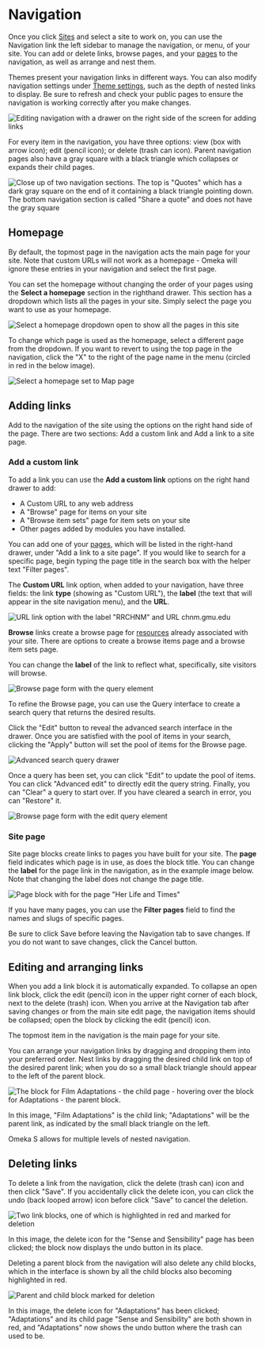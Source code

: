 # Navigation

Once you click [Sites](../sites/index.md) and select a site to work on, you can use the Navigation link the left sidebar to manage the navigation, or menu, of your site. You can add or delete links, browse pages, and your [pages](../sites/site_pages.md) to the navigation, as well as arrange and nest them. 

Themes present your navigation links in different ways. You can also modify navigation settings under [Theme settings](../sites/site_theme.md#edit-theme-settings), such as the depth of nested links to display. Be sure to refresh and check your public pages to ensure the navigation is working correctly after you make changes.

![Editing navigation with a drawer on the right side of the screen for adding links](../sites/sitesfiles/sitenav_main.png)

For every item in the navigation, you have three options: view (box with arrow icon); edit (pencil icon); or delete (trash can icon). Parent navigation pages also have a gray square with a black triangle which collapses or expands their child pages.

![Close up of two navigation sections. The top is "Quotes" which has a dark gray square on the end of it containing a black triangle pointing down. The bottom navigation section is called "Share a quote" and does not have the gray square](../sites/sitesfiles/sitenav_detail.png)

## Homepage
By default, the topmost page in the navigation acts the main page for your site. Note that custom URLs will not work as a homepage - Omeka will ignore these entries in your navigation and select the first page.

You can set the homepage without changing the order of your pages using the **Select a homepage** section in the righthand drawer. This section has a dropdown which lists all the pages in your site. Simply select the page you want to use as your homepage.

![Select a homepage dropdown open to show all the pages in this site](../sites/sitesfiles/sitenav_homeselect.png)

To change which page is used as the homepage, select a different page from the dropdown. If you want to revert to using the top page in the navigation, click the "X" to the right of the page name in the menu (circled in red in the below image).

![Select a homepage set to Map page](../sites/sitesfiles/sitenav_homedel.png)

## Adding links
Add to the navigation of the site using the options on the right hand side of the page. There are two sections: Add a custom link and Add a link to a site page.

### Add a custom link
To add a link you can use the **Add a custom link** options on the right hand drawer to add:

* A Custom URL to any web address
* A "Browse" page for items on your site
* A "Browse item sets" page for item sets on your site
* Other pages added by modules you have installed.

You can add one of your [pages](../sites/site_pages.md), which will be listed in the right-hand drawer, under "Add a link to a site page". If you would like to search for a specific page, begin typing the page title in the search box with the helper text "Filter pages".

The **Custom URL** link option, when added to your navigation, have three fields: the link **type** (showing as "Custom URL"), the **label** (the text that will appear in the site navigation menu), and the **URL**. 

![URL link option with the label "RRCHNM" and URL chnm.gmu.edu](../sites/sitesfiles/sitenav_url.png)

**Browse** links create a browse page for [resources](../sites/site_resources.md) already associated with your site. There are options to create a browse items page and a browse item sets page.  

You can change the **label** of the link to reflect what, specifically, site visitors will browse. 

![Browse page form with the query element](../sites/sitesfiles/sitenav_query.png)

To refine the Browse page, you can use the Query interface to create a search query that returns the desired results. 

Click the "Edit" button to reveal the advanced search interface in the drawer. Once you are satisfied with the pool of items in your search, clicking the "Apply" button will set the pool of items for the Browse page.

![Advanced search query drawer](../sites/sitesfiles/sitenav_query_search.png)

Once a query has been set, you can click "Edit" to update the pool of items. You can click "Advanced edit" to directly edit the query string. Finally, you can "Clear" a query to start over. If you have cleared a search in error, you can "Restore" it. 

![Browse page form with the edit query element](../sites/sitesfiles/sitenav_query_update.png)

### Site page
Site page blocks create links to pages you have built for your site. The **page** field indicates which page is in use, as does the block title. You can change the **label** for the page link in the navigation, as in the example image below. Note that changing the label does not change the page title. 

![Page block with for the page "Her Life and Times"](../sites/sitesfiles/sitenav_pages.png)

If you have many pages, you can use the **Filter pages** field to find the names and slugs of specific pages.

Be sure to click Save before leaving the Navigation tab to save changes. If you do not want to save changes, click the Cancel button.

## Editing and arranging links
When you add a link block it is automatically expanded. To collapse an open link block, click the edit (pencil) icon in the  upper right corner of each block, next to the delete (trash) icon. When you arrive at the Navigation tab after saving changes or from the main site edit page, the navigation items should be collapsed; open the block by clicking the edit (pencil) icon.

The topmost item in the navigation is the main page for your site.

You can arrange your navigation links by dragging and dropping them into your preferred order. Nest links by dragging the desired child link on top of the desired parent link; when you do so a small black triangle should appear to the left of the parent block.

![The block for Film Adaptations - the child page - hovering over the block for Adaptations - the parent block.](../sites/sitesfiles/sitenav_drop.png) 

In this image, "Film Adaptations" is the child link; "Adaptations" will be the parent link, as indicated by the small black triangle on the left.

Omeka S allows for multiple levels of nested navigation.

## Deleting links
To delete a link from the navigation, click the delete (trash can) icon and then click "Save". If you accidentally click the delete icon, you can click the undo (back looped arrow) icon before click "Save" to cancel the deletion.

![Two link blocks, one of which is highlighted in red and marked for deletion](../sites/sitesfiles/sitenav_del.png) 

In this image, the delete icon for the "Sense and Sensibility" page has been clicked; the block now displays the undo button in its place.

Deleting a parent block from the navigation will also delete any child blocks, which in the interface is shown by all the child blocks also becoming highlighted in red. 

![Parent and child block marked for deletion](../sites/sitesfiles/sitenav_del2.png) 

In this image, the delete icon for "Adaptations" has been clicked; "Adaptations" and its child page "Sense and Sensibility" are both shown in red, and "Adaptations" now shows the undo button where the trash can used to be. 

